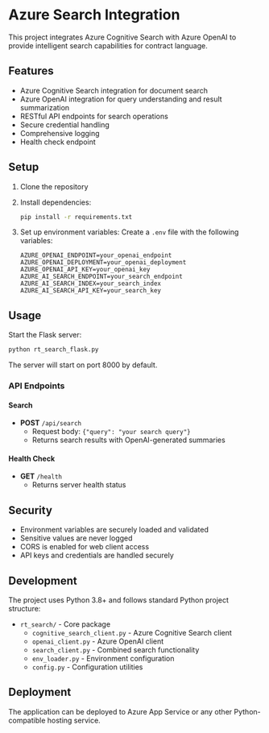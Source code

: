 # Azure Search Integration

This project integrates Azure Cognitive Search with Azure OpenAI to provide intelligent search capabilities for contract language.

## Features

- Azure Cognitive Search integration for document search
- Azure OpenAI integration for query understanding and result summarization
- RESTful API endpoints for search operations
- Secure credential handling
- Comprehensive logging
- Health check endpoint

## Setup

1. Clone the repository
2. Install dependencies:
   ```bash
   pip install -r requirements.txt
   ```

3. Set up environment variables:
   Create a `.env` file with the following variables:
   ```
   AZURE_OPENAI_ENDPOINT=your_openai_endpoint
   AZURE_OPENAI_DEPLOYMENT=your_openai_deployment
   AZURE_OPENAI_API_KEY=your_openai_key
   AZURE_AI_SEARCH_ENDPOINT=your_search_endpoint
   AZURE_AI_SEARCH_INDEX=your_search_index
   AZURE_AI_SEARCH_API_KEY=your_search_key
   ```

## Usage

Start the Flask server:
```bash
python rt_search_flask.py
```

The server will start on port 8000 by default.

### API Endpoints

#### Search
- **POST** `/api/search`
  - Request body: `{"query": "your search query"}`
  - Returns search results with OpenAI-generated summaries

#### Health Check
- **GET** `/health`
  - Returns server health status

## Security

- Environment variables are securely loaded and validated
- Sensitive values are never logged
- CORS is enabled for web client access
- API keys and credentials are handled securely

## Development

The project uses Python 3.8+ and follows standard Python project structure:
- `rt_search/` - Core package
  - `cognitive_search_client.py` - Azure Cognitive Search client
  - `openai_client.py` - Azure OpenAI client
  - `search_client.py` - Combined search functionality
  - `env_loader.py` - Environment configuration
  - `config.py` - Configuration utilities

## Deployment

The application can be deployed to Azure App Service or any other Python-compatible hosting service.
